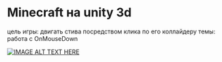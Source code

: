 # Minecraft на unity 3d
цель игры: двигать стива посредством клика по его коллайдеру
темы: работа с OnMouseDown

[![IMAGE ALT TEXT HERE](https://img.youtube.com/vi/VTujxMt_HvA/0.jpg)](https://youtu.be/VTujxMt_HvA)
